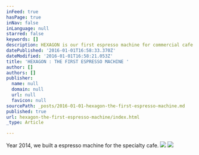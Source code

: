 ```yaml
---
inFeed: true
hasPage: true
inNav: false
inLanguage: null
starred: false
keywords: []
description: HEXAGON is our first espresso machine for commercial cafe.
datePublished: '2016-01-01T16:58:33.370Z'
dateModified: '2016-01-01T16:58:21.053Z'
title: 'HEXAGON : THE FIRST ESPRESSO MACHINE '
author: []
authors: []
publisher:
  name: null
  domain: null
  url: null
  favicon: null
sourcePath: _posts/2016-01-01-hexagon-the-first-espresso-machine.md
published: true
url: hexagon-the-first-espresso-machine/index.html
_type: Article

---
```

Year 2014, we built a espresso machine for the specialty cafe.
![](https://the-grid-user-content.s3-us-west-2.amazonaws.com/37c8c959-f488-4928-b4ee-c491cc12f8c4.JPG)
![](https://the-grid-user-content.s3-us-west-2.amazonaws.com/e12b6078-80db-4a23-a726-d2c7d3225130.JPG)
